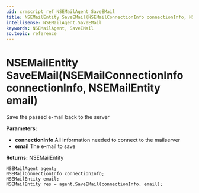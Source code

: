```yaml
---
uid: crmscript_ref_NSEMailAgent_SaveEMail
title: NSEMailEntity SaveEMail(NSEMailConnectionInfo connectionInfo, NSEMailEntity email)
intellisense: NSEMailAgent.SaveEMail
keywords: NSEMailAgent, SaveEMail
so.topic: reference
---
```


# NSEMailEntity SaveEMail(NSEMailConnectionInfo connectionInfo, NSEMailEntity email)

Save the passed e-mail back to the server

**Parameters:**
 - **connectionInfo** All information needed to connect to the mailserver
 - **email** The e-mail to save

**Returns:** NSEMailEntity

```crmscript
NSEMailAgent agent;
NSEMailConnectionInfo connectionInfo;
NSEMailEntity email;
NSEMailEntity res = agent.SaveEMail(connectionInfo, email);
```

